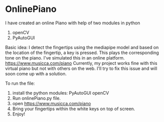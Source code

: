 # OnlinePiano
I have created an online Piano with help of two modules in python
1. openCV
2. PyAutoGUI

Basic idea:
I detect the fingertips using the mediapipe model and based on the location of the fingertip, a key is pressed. This plays the corresponding tone on the piano. I've simulated this in an online platform.
https://www.musicca.com/piano
Currently, my project works fine with this virtual piano but not with others on the web. I'll try to fix this issue and will soon come up with a solution.

To run the file:
1. install the python modules: PyAutoGUI <pip install PyAutoGUI>
                               openCV <pip install opencv-python>
2. Run onlinePiano.py file.
3. open https://www.musicca.com/piano
3. Bring your fingertips within the white keys on top of screen.
4. Enjoy!
